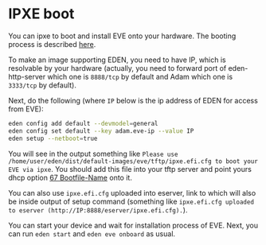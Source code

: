 # IPXE boot

You can ipxe to boot and install EVE onto your hardware. The booting process is
described [here](https://github.com/lf-edge/eve/blob/master/docs/BOOTING.md).

To make an image supporting EDEN, you need to have IP, which is resolvable by your hardware
(actually, you need to forward port of eden-http-server which one is `8888/tcp` by default
and Adam which one is `3333/tcp` by default).

Next, do the following (where `IP` below is the ip address of EDEN for access from EVE):

```bash
eden config add default --devmodel=general
eden config set default --key adam.eve-ip --value IP
eden setup --netboot=true
```

You will see in the output something like
`Please use /home/user/eden/dist/default-images/eve/tftp/ipxe.efi.cfg to boot your EVE via ipxe`.
You should add this file into your tftp server and point yours
dhcp option [67 Bootfile-Name](https://tools.ietf.org/html/rfc2132#section-9.5) onto it.

You can also use `ipxe.efi.cfg` uploaded into eserver, link to which will also be inside
output of setup command (something like
`ipxe.efi.cfg uploaded to eserver (http://IP:8888/eserver/ipxe.efi.cfg).`).

You can start your device and wait for installation process of EVE. Next, you can run
`eden start` and `eden eve onboard` as usual.
